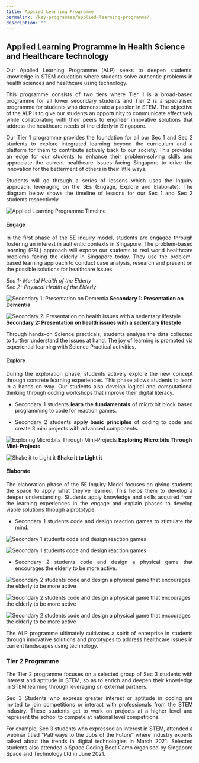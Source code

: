 ```yaml
---
title: Applied Learning Programme
permalink: /key-programmes/applied-learning-programme/
description: ""
---
```

## **Applied Learning Programme In Health Science and Healthcare technology**

<p style="text-align:justify">Our Applied Learning Programme (ALP) seeks to deepen students’ knowledge in STEM education where students solve authentic problems in health sciences and healthcare using technology. </p>

<p style="text-align:justify">This programme consists of two tiers where Tier 1 is a broad-based programme for all lower secondary students and Tier 2 is a specialised programme for students who demonstrate a passion in STEM. The objective of the ALP is to give our students an opportunity to communicate effectively while collaborating with their peers to engineer innovative solutions that address the healthcare needs of the elderly in Singapore.</p>

<p style="text-align:justify">Our Tier 1 programme provides the foundation for all our Sec 1 and Sec 2 students to explore integrated learning beyond the curriculum and a platform for them to contribute actively back to our society. This provides an edge for our students to enhance their problem-solving skills and appreciate the current healthcare issues facing Singapore to drive the innovation for the betterment of others in their little ways.</p>

<p style="text-align:justify">Students will go through a series of lessons which uses the Inquiry approach, leveraging on the 3Es (Engage, Explore and Elaborate). The diagram below shows the timeline of lessons for our Sec 1 and Sec 2 students respectively.</p>

![Applied Learning Programme Timeline](/images/Keyprogrammes/Alp/alp-key-01.jpg)

#### Engage <br>

<p style="text-align:justify">In the first phase of the 5E inquiry model, students are engaged through fostering an interest in authentic contexts in Singapore. The problem-based learning (PBL) approach will expose our students to real world healthcare problems facing the elderly in Singapore today.  They use the problem-based learning approach to conduct case analysis, research and present on the possible solutions for healthcare issues.</p>

*Sec 1- Mental Health of the Elderly <br>
Sec 2- Physical Health of the Elderly*

![Secondary 1: Presentation on Dementia](/images/Keyprogrammes/Alp/alp-key-02.jpg)
**Secondary 1: Presentation on Dementia**

![Secondary 2: Presentation on health issues with a sedentary lifestyle](/images/Keyprogrammes/Alp/alp-key-03.jpg)
**Secondary 2: Presentation on health issues with a sedentary lifestyle**

<p style="text-align:justify">Through hands-on Science practicals, students analyse the data collected to further understand the issues at hand. The joy of learning is promoted via experiential learning with Science Practical activities.</p>

#### Explore

<p style="text-align:justify">During the exploration phase, students actively explore the new concept through concrete learning experiences. This phase allows students to learn in a hands-on way. Our students also develop logical and computational thinking through coding workshops that improve their digital literacy. </p>

-  <p style="text-align:justify">Secondary 1 students <b>learn the fundamentals</b> of micro:bit block based programming to code for reaction games. </p>

-  <p style="text-align:justify">Secondary 2 students <b>apply basic principles</b> of coding to code and create 3 mini projects with advanced components.</p>

![Exploring Micro:bits Through Mini-Projects](/images/Keyprogrammes/Alp/alp-key-04.jpg)
**Exploring Micro:bits Through Mini-Projects**


![Shake it to Light it](/images/Keyprogrammes/Alp/alp-key-05n.jpg)
**Shake it to Light it**

#### Elaborate

<p style="text-align:justify">The elaboration phase of the 5E Inquiry Model focuses on giving students the space to apply what they’ve learned. This helps them to develop a deeper understanding. Students apply knowledge and skills acquired from the learning experiences in the engage and explain phases to develop viable solutions through a prototype. </p>

-  <p style="text-align:justify">Secondary 1 students code and design reaction games to stimulate the mind.

![Secondary 1 students code and design reaction games](/images/Keyprogrammes/Alp/alp-key-07.jpg)

![Secondary 1 students code and design reaction games](/images/Keyprogrammes/Alp/alp-key-08.jpg)

- <p style="text-align:justify">Secondary 2 students code and design a physical game that encourages the elderly to be more active.</p>

![Secondary 2 students code and design a physical game that encourages the elderly to be more active](/images/Keyprogrammes/Alp/alp-key-09.jpg)

![Secondary 2 students code and design a physical game that encourages the elderly to be more active](/images/Keyprogrammes/Alp/alp-key-10.jpg)

![Secondary 2 students code and design a physical game that encourages the elderly to be more active](/images/Keyprogrammes/Alp/alp-key-11.jpg)

<p style="text-align:justify">The ALP programme ultimately cultivates a spirit of enterprise in students through innovative solutions and prototypes to address healthcare issues in current landscapes using technology.</p>

### **Tier 2 Programme**

<p style="text-align:justify">The Tier 2 programme focuses on a selected group of Sec 3 students with interest and aptitude in STEM, so as to enrich and deepen their knowledge in STEM learning through leveraging on external partners.</p>

<p style="text-align:justify">Sec 3 Students who express greater interest or aptitude in coding are invited to join competitions or interact with professionals from the STEM industry. These students get to work on projects at a higher level and represent the school to compete at national level competitions. </p>

<p style="text-align:justify">For example, Sec 3 students who expressed an interest in STEM, attended a webinar titled “Pathways to the Jobs of the Future” where industry experts talked about the trends in digital technologies in March 2021. Selected students also attended a Space Coding Boot Camp organised by Singapore Space and Technology Ltd in June 2021.</p>
